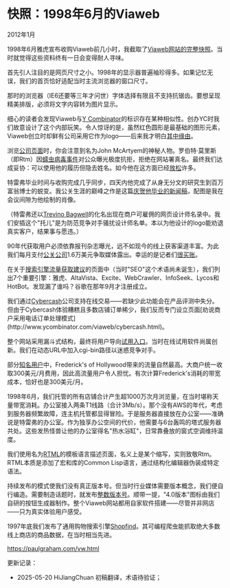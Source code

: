 
# 快照：1998年6月的Viaweb

2012年1月

1998年6月雅虎宣布收购Viaweb前几小时，我截取了[Viaweb网站的完整快照](http://ycombinator.com/viaweb)。当时就觉得这些资料终有一日会变得耐人寻味。

首先引人注目的是网页尺寸之小。1998年的显示器普遍袖珍得多。如果记忆无误，我们的首页恰好适配当时主流浏览器的窗口尺寸。

那时的浏览器（IE6还要等三年才问世）字体选择有限且不支持抗锯齿。要想呈现精美排版，必须将文字内容转为图片显示。

细心的读者会发现Viaweb与[Y Combinator](http://ycombinator.com)的标识存在某种相似性。创办YC时我们故意设计了这个内部玩笑。令人惊讶的是，虽然红色圆形是最基础的图形元素，Viaweb创立时却鲜有公司采用它作为logo——后来我才明白[其中缘由](https://hijiangchuan.com/paulgraham/EXTRA030-Mitsubishi-Zero)。

浏览[公司页面](http://www.ycombinator.com/viaweb/com.html)时，你会注意到名为John McArtyem的神秘人物。罗伯特·莫里斯（即Rtm）因[蠕虫病毒事件](http://en.wikipedia.org/wiki/Morris_worm)对公众曝光极度抗拒，拒绝在网站署真名。最终我们达成妥协：可以使用他的履历但隐去姓名。如今他在这方面已经[放松](http://ycombinator.com/people.html)许多。

特雷弗毕业时间与收购完成几乎同步，四天内他完成了从身无分文的研究生到百万富翁博士的蜕变。我公关生涯的巅峰之作是这篇[庆贺他毕业的新闻稿](http://ycombinator.com/viaweb/trevor.html)，配图是我在会议间隙为他绘制的肖像。

（特雷弗还以[Trevino Bagwell](http://ycombinator.com/viaweb/tlbwebdesign.html)的化名出现在商户可雇佣的网页设计师名录中。我们安插这个"托儿"是为防范竞争对手骚扰设计师名单。本以为他设计的logo能劝退真实客户，结果事与愿违。）

90年代获取用户必须依靠报刊杂志曝光，远不如现今的线上获客渠道丰富。为此我们每月支付[公关公司](https://hijiangchuan.com/paulgraham/045-The-Submarine)1.6万美元争取媒体露出。幸运的是记者们[很买账](http://ycombinator.com/viaweb/presquot.html)。

在关于[搜索引擎流量获取建议](http://ycombinator.com/viaweb/se.html)的页面中（当时"SEO"这个术语尚未诞生），我们列出7个重要引擎：雅虎、AltaVista、Excite、WebCrawler、InfoSeek、Lycos和HotBot。发现漏了谁吗？谷歌在那年9月才注册成立。

我们通过[Cybercash](http://en.wikipedia.org/wiki/CyberCash,_Inc.)公司支持在线交易——若缺少此功能会在产品评测中失分。但由于Cybercash体验糟糕且多数店铺订单稀少，我们反而专门设立页面[劝说商户采用电话订单处理模式](http://www.ycombinator.com/viaweb/cybercash.html)。

整个网站采用漏斗式结构，最终将用户导向[试用入口](http://ycombinator.com/viaweb/tesdriv.html)。当时在线试用软件尚属创新。我们在动态URL中加入cgi-bin路径以迷惑竞争对手。

部分[知名用户](http://ycombinator.com/viaweb/us.html)中，Frederick's of Hollywood带来的流量自然最高。大商户统一收取300美元/月费用，因此高流量用户令人担忧。有次计算Frederick's消耗的带宽成本，恰好也是300美元/月。

1998年6月，我们托管的所有店铺合计产生超1000万次月浏览量，在当时堪称天量带宽消耗。办公室接入两条T1线路（合计3Mb/s）。那个没有AWS的年代，考虑到服务器频繁故障，连主机托管都显得冒险。于是服务器直接放在办公室——准确说是特雷弗的办公室。作为独享办公空间的代价，他需要与6台轰鸣的塔式服务器共处。这些发热怪兽让他的办公室得名"热水浴缸"，日常靠叠放的窗式空调维持温度。

我们使用名为[RTML](http://ycombinator.com/viaweb/rtml.html)的模板语言描述页面，名义上是某个缩写，实则致敬Rtm。RTML本质是添加了宏和库的Common Lisp语言，通过结构化编辑器伪装成特定语法。

持续发布的模式使我们没有真正版本号。但当时行业媒体需要版本概念，我们便自行编造。需要制造话题时，就发布[整数版本号](http://www.ycombinator.com/viaweb/rel4.html)。顺带一提，"4.0版本"图标由我们自研的按钮生成器制作。整个Viaweb网站都用自家软件搭建——尽管并非网店——只为真实体验用户感受。

1997年底我们发布了通用购物搜索引擎[Shopfind](http://ycombinator.com/viaweb/shoprel.html)。其可编程爬虫能抓取绝大多数线上商店的商品数据，在当时相当先进。

https://paulgraham.com/vw.html



更新记录：
- 2025-05-20 HiJiangChuan 初稿翻译，术语待验证；
